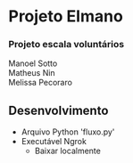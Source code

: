 # Projeto Elmano

### Projeto escala voluntários

Manoel Sotto  
Matheus Nin  
Melissa Pecoraro 	


## Desenvolvimento
- Arquivo Python 'fluxo.py'
- Executável Ngrok
  - Baixar localmente 

 
